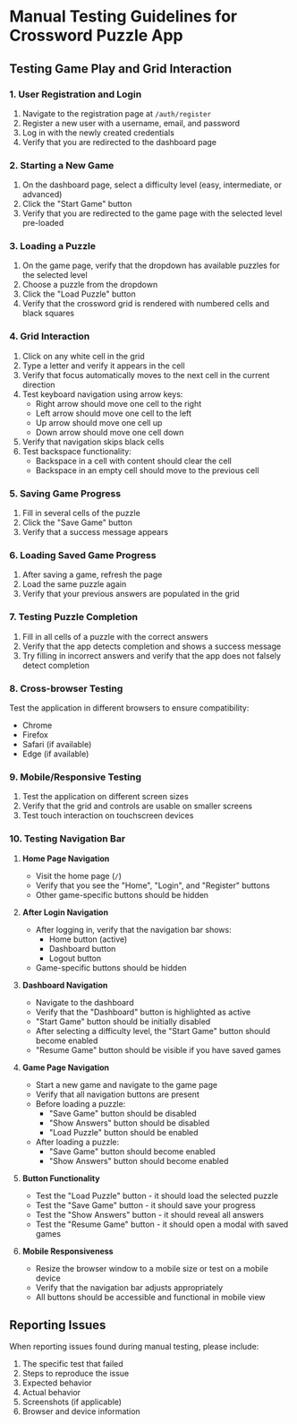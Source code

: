 # Manual Testing Guidelines for Crossword Puzzle App

## Testing Game Play and Grid Interaction

### 1. User Registration and Login
1. Navigate to the registration page at `/auth/register`
2. Register a new user with a username, email, and password
3. Log in with the newly created credentials
4. Verify that you are redirected to the dashboard page

### 2. Starting a New Game
1. On the dashboard page, select a difficulty level (easy, intermediate, or advanced)
2. Click the "Start Game" button
3. Verify that you are redirected to the game page with the selected level pre-loaded

### 3. Loading a Puzzle
1. On the game page, verify that the dropdown has available puzzles for the selected level
2. Choose a puzzle from the dropdown
3. Click the "Load Puzzle" button
4. Verify that the crossword grid is rendered with numbered cells and black squares

### 4. Grid Interaction
1. Click on any white cell in the grid
2. Type a letter and verify it appears in the cell
3. Verify that focus automatically moves to the next cell in the current direction
4. Test keyboard navigation using arrow keys:
   - Right arrow should move one cell to the right
   - Left arrow should move one cell to the left
   - Up arrow should move one cell up
   - Down arrow should move one cell down
5. Verify that navigation skips black cells
6. Test backspace functionality:
   - Backspace in a cell with content should clear the cell
   - Backspace in an empty cell should move to the previous cell

### 5. Saving Game Progress
1. Fill in several cells of the puzzle
2. Click the "Save Game" button
3. Verify that a success message appears

### 6. Loading Saved Game Progress
1. After saving a game, refresh the page
2. Load the same puzzle again
3. Verify that your previous answers are populated in the grid

### 7. Testing Puzzle Completion
1. Fill in all cells of a puzzle with the correct answers
2. Verify that the app detects completion and shows a success message
3. Try filling in incorrect answers and verify that the app does not falsely detect completion

### 8. Cross-browser Testing
Test the application in different browsers to ensure compatibility:
- Chrome
- Firefox
- Safari (if available)
- Edge (if available)

### 9. Mobile/Responsive Testing
1. Test the application on different screen sizes
2. Verify that the grid and controls are usable on smaller screens
3. Test touch interaction on touchscreen devices

### 10. Testing Navigation Bar

1. **Home Page Navigation**
   - Visit the home page (`/`)
   - Verify that you see the "Home", "Login", and "Register" buttons
   - Other game-specific buttons should be hidden

2. **After Login Navigation**
   - After logging in, verify that the navigation bar shows:
     - Home button (active)
     - Dashboard button
     - Logout button
   - Game-specific buttons should be hidden

3. **Dashboard Navigation**
   - Navigate to the dashboard
   - Verify that the "Dashboard" button is highlighted as active
   - "Start Game" button should be initially disabled
   - After selecting a difficulty level, the "Start Game" button should become enabled
   - "Resume Game" button should be visible if you have saved games

4. **Game Page Navigation**
   - Start a new game and navigate to the game page
   - Verify that all navigation buttons are present
   - Before loading a puzzle:
     - "Save Game" button should be disabled
     - "Show Answers" button should be disabled
     - "Load Puzzle" button should be enabled
   - After loading a puzzle:
     - "Save Game" button should become enabled
     - "Show Answers" button should become enabled

5. **Button Functionality**
   - Test the "Load Puzzle" button - it should load the selected puzzle
   - Test the "Save Game" button - it should save your progress
   - Test the "Show Answers" button - it should reveal all answers
   - Test the "Resume Game" button - it should open a modal with saved games

6. **Mobile Responsiveness**
   - Resize the browser window to a mobile size or test on a mobile device
   - Verify that the navigation bar adjusts appropriately
   - All buttons should be accessible and functional in mobile view

## Reporting Issues
When reporting issues found during manual testing, please include:
1. The specific test that failed
2. Steps to reproduce the issue
3. Expected behavior
4. Actual behavior
5. Screenshots (if applicable)
6. Browser and device information
